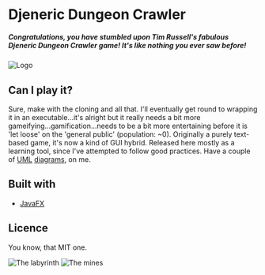# Djeneric Dungeon Crawler

##### Congratulations, you have stumbled upon Tim Russell's fabulous Djeneric Dungeon Crawler game! It's like nothing you ever saw before!

![Logo](https://i.imgur.com/akYApg7.png)

## Can I play it?

Sure, make with the cloning and all that. I'll eventually get round to wrapping it in an executable...it's alright but it really needs a bit more gameifying...gamification...needs to be a bit more entertaining before it is 'let loose' on the 'general public' (population: ~0). Originally a purely text-based game, it's now a kind of GUI hybrid. Released here mostly as a learning tool, since I've attempted to follow good practices. Have a couple of [UML](https://i.imgur.com/SvZMCXH.jpg) [diagrams](https://i.imgur.com/8nREQea.jpg), on me.

## Built with

* [JavaFX](http://www.oracle.com/technetwork/java/javase/overview/javafx-overview-2158620.html)

## Licence

You know, that MIT one.

![The labyrinth](https://i.imgur.com/ExwneJ2.jpg "The labyrinth....")
![The mines](https://i.imgur.com/Kku5jxJ.jpg "The mines.... Many more levels are available (2!)")